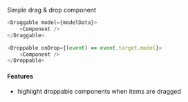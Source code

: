 Simple drag & drop component

```javascript
<Draggable model={modelData}>
    <Component />
</Draggable>

<Droppable onDrop={(event) => event.target.model}>
    <Component />
</Droppable>
```

#### Features

- highlight droppable components when items are dragged 
